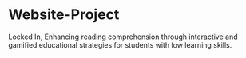 # Website-Project
Locked In, Enhancing reading comprehension through interactive and gamified educational strategies for students with low learning skills.

